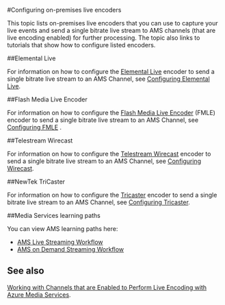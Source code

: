 <properties 
	pageTitle="Configuring on-premises live encoders" 
	description="This topic lists on-premises live encoders that you can use to capture your live events and send a single bitrate live stream to AMS channels (that are live encoding enabled) for further processing. The topic links to tutorials that show how to configure listed encoders." 
	services="media-services" 
	documentationCenter="" 
	authors="juliako" 
	manager="dwrede" 
	editor=""/>

<tags 
	ms.service="media-services" 
	ms.workload="media" 
	ms.tgt_pltfrm="na" 
	ms.devlang="na" 
	ms.topic="article" 
	ms.date="09/29/2015"    
	ms.author="juliako"/>



#Configuring on-premises live encoders

This topic lists on-premises live encoders that you can use to capture your live events and send a single bitrate live stream to AMS channels (that are live encoding enabled) for further processing. The topic also links to tutorials that show how to configure listed encoders.


##Elemental Live

For information on how to configure the [Elemental Live](http://www.elementaltechnologies.com/products/elemental-live) encoder to send a single bitrate live stream to an AMS Channel, see [Configuring Elemental Live](media-services-configure-elemental-live-encoder.md).
 
##Flash Media Live Encoder

For information on how to configure the [Flash Media Live Encoder](http://www.adobe.com/products/flash-media-encoder.html) (FMLE) encoder to send a single bitrate live stream to an AMS Channel, see [Configuring FMLE](media-services-configure-fmle-live-encoder.md) .

##Telestream Wirecast

For information on how to configure the [Telestream Wirecast](http://www.telestream.net/wirecast/overview.htm) encoder to send a single bitrate live stream to an AMS Channel, see [Configuring Wirecast](media-services-configure-wirecast-live-encoder.md).

##NewTek TriCaster

For information on how to configure the [Tricaster](http://newtek.com/products/tricaster-40.html) encoder to send a single bitrate live stream to an AMS Channel, see [Configuring Tricaster](media-services-configure-tricaster-live-encoder.md).


##Media Services learning paths

You can view AMS learning paths here:

- [AMS Live Streaming Workflow](http://azure.microsoft.com/documentation/learning-paths/media-services-streaming-live/)
- [AMS on Demand Streaming Workflow](http://azure.microsoft.com/documentation/learning-paths/media-services-streaming-on-demand/)

## See also

[Working with Channels that are Enabled to Perform Live Encoding with Azure Media Services](media-services-manage-live-encoder-enabled-channels.md).